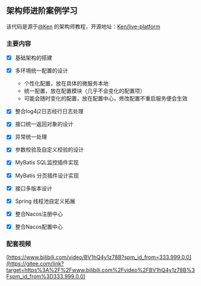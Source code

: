 ## 架构师进阶案例学习

该代码是源于[@Ken](https://gitee.com/wlkken) 的架构师教程，开源地址：[Ken/live-platform](https://gitee.com/wlkken/live-platform)

### 主要内容

- [x] 基础架构的搭建

- [x] 多环境统一配置的设计
  
  - 个性化配置，放在具体的微服务本地
  - 统一配置，放在配置模块（几乎不会变化的配置项）
  - 可能会随时变化的配置，放在配置中心，修改配置不重启服务便会生效

- [x] 整合log4j2日志经行日志处理

- [x] 接口统一返回对象的设计

- [x] 异常统一处理

- [x] 参数校验及自定义校验的设计

- [x] MyBatis SQL监控插件实现

- [x] MyBatis 分页插件设计实现

- [x] 接口多版本设计

- [x] Spring 线程池自定义拓展

- [x] 整合Nacos注册中心

- [x] 整合Nacos配置中心

### 配套视频

[https://www.bilibili.com/video/BV1hQ4y1z78B?spm_id_from=333.999.0.0](https://gitee.com/link?target=https%3A%2F%2Fwww.bilibili.com%2Fvideo%2FBV1hQ4y1z78B%3Fspm_id_from%3D333.999.0.0)
